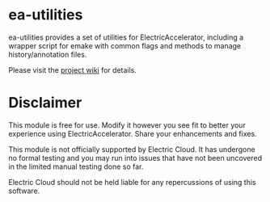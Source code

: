 # ea-utilities

ea-utilities provides a set of utilities for ElectricAccelerator, including a wrapper script for emake with common flags 
and methods to manage history/annotation files.

Please visit the [project wiki](https://github.com/electric-commander/ea-utilities/wiki) for details.

# Disclaimer
 
This module is free for use. Modify it however you see fit to better your 
experience using ElectricAccelerator. Share your enhancements and fixes.

This module is not officially supported by Electric Cloud. It has undergone no 
formal testing and you may run into issues that have not been uncovered in the 
limited manual testing done so far.

Electric Cloud should not be held liable for any repercussions of using this 
software.

